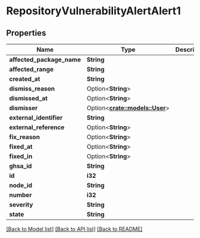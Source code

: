 # RepositoryVulnerabilityAlertAlert1

## Properties

Name | Type | Description | Notes
------------ | ------------- | ------------- | -------------
**affected_package_name** | **String** |  | 
**affected_range** | **String** |  | 
**created_at** | **String** |  | 
**dismiss_reason** | Option<**String**> |  | [optional]
**dismissed_at** | Option<**String**> |  | [optional]
**dismisser** | Option<[**crate::models::User**](User.md)> |  | [optional]
**external_identifier** | **String** |  | 
**external_reference** | Option<**String**> |  | 
**fix_reason** | Option<**String**> |  | [optional]
**fixed_at** | Option<**String**> |  | [optional]
**fixed_in** | Option<**String**> |  | [optional]
**ghsa_id** | **String** |  | 
**id** | **i32** |  | 
**node_id** | **String** |  | 
**number** | **i32** |  | 
**severity** | **String** |  | 
**state** | **String** |  | 

[[Back to Model list]](../README.md#documentation-for-models) [[Back to API list]](../README.md#documentation-for-api-endpoints) [[Back to README]](../README.md)


